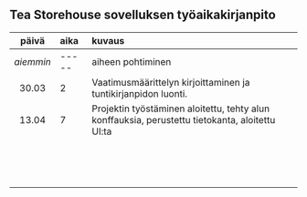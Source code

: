 ## Tea Storehouse sovelluksen työaikakirjanpito

| päivä | aika | kuvaus |
| :----:|:-----| :-----|
| *aiemmin* | ----- | aiheen pohtiminen|
| 30.03 | 2 | Vaatimusmäärittelyn kirjoittaminen ja tuntikirjanpidon luonti.|
| 13.04 | 7 | Projektin työstäminen aloitettu, tehty alun konffauksia, perustettu tietokanta, aloitettu UI:ta|
|  |  | |
|  |  | |
|  |  | |
|  |  | |
|  |  | |
|  |  | |
|  |  | |
|  |  | |
|  |  | |
|  |  | |
|  |  | |
|  |  | |
|  |  | |
|  |  | |
